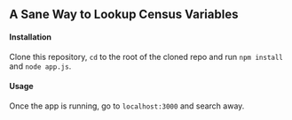 ## A Sane Way to Lookup Census Variables

#### Installation
Clone this repository, `cd` to the root of the cloned repo and run `npm install` and `node app.js`.

#### Usage
Once the app is running, go to `localhost:3000` and search away.
